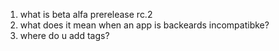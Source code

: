 1. what is beta alfa prerelease rc.2
2. what does it mean when an app is backeards incompatibke?
3. where do u add tags?